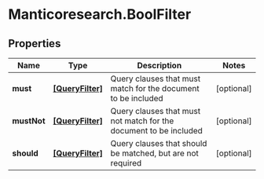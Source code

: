 # Manticoresearch.BoolFilter

## Properties

Name | Type | Description | Notes
------------ | ------------- | ------------- | -------------
**must** | [**[QueryFilter]**](QueryFilter.md) | Query clauses that must match for the document to be included | [optional] 
**mustNot** | [**[QueryFilter]**](QueryFilter.md) | Query clauses that must not match for the document to be included | [optional] 
**should** | [**[QueryFilter]**](QueryFilter.md) | Query clauses that should be matched, but are not required | [optional] 


